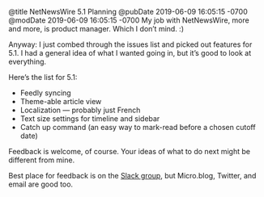 @title NetNewsWire 5.1 Planning
@pubDate 2019-06-09 16:05:15 -0700
@modDate 2019-06-09 16:05:15 -0700
My job with NetNewsWire, more and more, is product manager. Which I don’t mind. :)

Anyway: I just combed through the issues list and picked out features for 5.1. I had a general idea of what I wanted going in, but it’s good to look at everything.

Here’s the list for 5.1:

* Feedly syncing
* Theme-able article view
* Localization — probably just French
* Text size settings for timeline and sidebar
* Catch up command (an easy way to mark-read before a chosen cutoff date)

Feedback is welcome, of course. Your ideas of what to do next might be different from mine.

Best place for feedback is on the [Slack group](https://netnewswire.slack.com/join/shared_invite/enQtNjM4MDA1MjQzMDkzLTNlNjBhOWVhYzdhYjA4ZWFhMzQ1MTUxYjU0NTE5ZGY0YzYwZWJhNjYwNTNmNTg2NjIwYWY4YzhlYzk5NmU3ZTc), but Micro.blog, Twitter, and email are good too.
